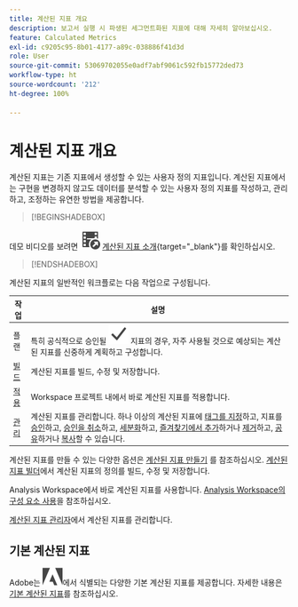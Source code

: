 ```yaml
---
title: 계산된 지표 개요
description: 보고서 실행 시 파생된 세그먼트화된 지표에 대해 자세히 알아보십시오.
feature: Calculated Metrics
exl-id: c9205c95-8b01-4177-a89c-038886f41d3d
role: User
source-git-commit: 53069702055e0adf7abf9061c592fb15772ded73
workflow-type: ht
source-wordcount: '212'
ht-degree: 100%

---
```


# 계산된 지표 개요

계산된 지표는 기존 지표에서 생성할 수 있는 사용자 정의 지표입니다. 계산된 지표에서는 구현을 변경하지 않고도 데이터를 분석할 수 있는 사용자 정의 지표를 작성하고, 관리하고, 조정하는 유연한 방법을 제공합니다.



>[!BEGINSHADEBOX]

데모 비디오를 보려면 ![VideoCheckedOut](/help/assets/icons/VideoCheckedOut.svg) [계산된 지표 소개](https://video.tv.adobe.com/v/33322/?quality=12&learn=on&captions=kor){target="_blank"}를 확인하십시오.

>[!ENDSHADEBOX]

계산된 지표의 일반적인 워크플로는 다음 작업으로 구성됩니다.

| 작업 | 설명 |
| --- | --- |
| 플랜 | 특히 공식적으로 승인될 ![Checkmark](/help/assets/icons/Checkmark.svg) 지표의 경우, 자주 사용될 것으로 예상되는 계산된 지표를 신중하게 계획하고 구성합니다. |
| [빌드](/help/components/calc-metrics/cm-workflow/cm-build-metrics.md) | 계산된 지표를 빌드, 수정 및 저장합니다. |
| [적용](/help/components/use-components-in-workspace.md) | Workspace 프로젝트 내에서 바로 계산된 지표를 적용합니다. |
| [관리](/help/components/calc-metrics/cm-workflow/cm-manager.md) | 계산된 지표를 관리합니다. 하나 이상의 계산된 지표에 [태그를 지정](/help/components/calc-metrics/cm-workflow/cm-tagging.md)하고, 지표를 [승인](/help/components/calc-metrics/cm-workflow/cm-approving.md)하고, [승인을 취소](/help/components/calc-metrics/cm-workflow/cm-approving.md)하고, [세분화](/help/components/calc-metrics/cm-workflow/cm-filter.md)하고, [즐겨찾기에서 추가](/help/components/calc-metrics/cm-workflow/cm-favorite.md)하거나 [제거](/help/components/calc-metrics/cm-workflow/cm-favorite.md)하고, [공유](/help/components/calc-metrics/cm-workflow/cm-sharing.md)하거나 [복사](/help/components/calc-metrics/cm-workflow/cm-copy.md)할 수 있습니다. |

계산된 지표를 만들 수 있는 다양한 옵션은 [계산된 지표 만들기](/help/components/calc-metrics/cm-workflow/cm-workflow.md) 를 참조하십시오. [계산된 지표 빌더](cm-workflow/cm-build-metrics.md)에서 계산된 지표의 정의를 빌드, 수정 및 저장합니다.

Analysis Workspace에서 바로 계산된 지표를 사용합니다. [Analysis Workspace의 구성 요소 사용](/help/components/use-components-in-workspace.md)을 참조하십시오.

[계산된 지표 관리자](cm-workflow/cm-manager.md)에서 계산된 지표를 관리합니다.

## 기본 계산된 지표

Adobe는 ![AdobeLogoSmall](/help/assets/icons/AdobeLogoSmall.svg)에서 식별되는 다양한 기본 계산된 지표를 제공합니다. 자세한 내용은 [기본 계산된 지표](/help/components/calc-metrics/default-calcmetrics.md)를 참조하십시오.
